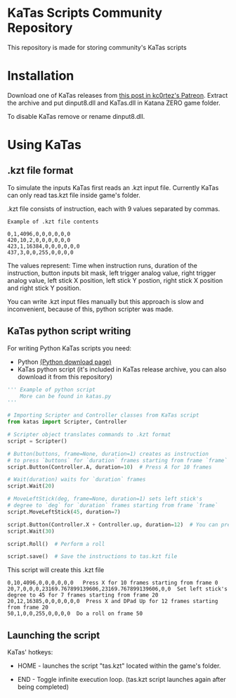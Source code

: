 # KaTas Scripts Community Repository

This repository is made for storing community's KaTas scripts

# Installation

Download one of KaTas releases from [this post in kc0rtez's Patreon](https://www.patreon.com/posts/54701987).
Extract the archive and put dinput8.dll and KaTas.dll in Katana ZERO game folder. 

To disable KaTas remove or rename dinput8.dll.

# Using KaTas
## .kzt file format

To simulate the inputs KaTas first reads an .kzt input file.
Currently KaTas can only read tas.kzt file inside game's folder.

.kzt file consists of instruction, each with 9 values separated by commas.
```
Example of .kzt file contents

0,1,4096,0,0,0,0,0,0
420,10,2,0,0,0,0,0,0
423,1,16384,0,0,0,0,0,0
437,3,0,0,255,0,0,0,0
```
The values represent: Time when instruction runs, duration of the instruction, button inputs bit mask, left trigger analog value, right trigger analog value, left stick X position, left stick Y postion, right stick X position and right stick Y position.

You can write .kzt input files manually but this approach is slow and inconvenient, because of this, python scripter was made.

## KaTas python script writing

For writing Python KaTas scripts you need:

* Python [(Python download page)](https://www.python.org/downloads/)
* KaTas python script (it's included in KaTas release archive, you can also download it from this repository)



```python
''' Example of python script 
    More can be found in katas.py
'''

# Importing Scripter and Controller classes from KaTas script
from katas import Scripter, Controller

# Scripter object translates commands to .kzt format
script = Scripter()

# Button(buttons, frame=None, duration=1) creates as instruction
# to press `buttons` for `duration` frames starting from frame `frame`
script.Button(Controller.A, duration=10)  # Press A for 10 frames

# Wait(duration) waits for `duration` frames
script.Wait(20)

# MoveLeftStick(deg, frame=None, duration=1) sets left stick's
# degree to `deg` for `duration` frames starting from frame `frame`
script.MoveLeftStick(45, duration=7)

script.Button(Controller.X + Controller.up, duration=12)  # You can press more than 1 button at once!
script.Wait(30)

script.Roll()  # Perform a roll

script.save()  # Save the instructions to tas.kzt file
```

This script will create this .kzt file
```
0,10,4096,0,0,0,0,0,0   Press X for 10 frames starting from frame 0
20,7,0,0,0,23169.767899139606,23169.767899139606,0,0  Set left stick's degree to 45 for 7 frames starting from frame 20
20,12,16385,0,0,0,0,0,0  Press X and DPad Up for 12 frames starting from frame 20
50,1,0,0,255,0,0,0,0  Do a roll on frame 50
```

## Launching the script

KaTas' hotkeys:

* HOME - launches the script "tas.kzt" located within the game's folder.

* END - Toggle infinite execution loop. (tas.kzt script launches again after being completed)
